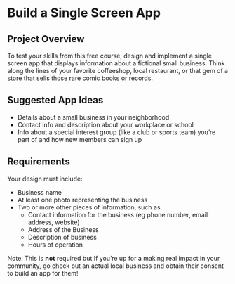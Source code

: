 # Build a Single Screen App

## Project Overview
To test your skills from this free course, design and implement a single screen app that displays information about a fictional small business. Think along the lines of your favorite coffeeshop, local restaurant, or that gem of a store that sells those rare comic books or records.

## Suggested App Ideas
* Details about a small business in your neighborhood
* Contact info and description about your workplace or school
* Info about a special interest group (like a club or sports team) you’re part of and how new members can sign up

## Requirements
Your design must include:

* Business name
* At least one photo representing the business
* Two or more other pieces of information, such as:
  * Contact information for the business (eg phone number, email address, website)
  * Address of the Business
  * Description of business
  * Hours of operation

Note: This is **not** required but If you’re up for a making real impact in your community, go check out an actual local business and obtain their consent to build an app for them!
